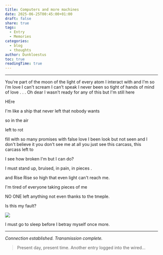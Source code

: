 ```yaml
---
title: Computers and more machines
date: 2025-06-25T00:45:00+01:00
draft: false
share: true
tags:
  - Entry
  - Memories
categories:
  - blog
  - thoughts
author: Dunkloestus
toc: true
readingTime: true
---
```

---
You're part of the moon
of the light of every atom I interact with and I'm so i'm love
I can't scream
I can't speak 
I never been so tight of hands
of mind
of love . . .
Oh dear I wasn't ready for any of this but I'm still here


HEre


I'm like a ship that never left
that nobody wants

so in the air

left to rot


fill with so many promises
with false love
I been look but not seen and I don't believe it
you don't see me at all you just see this carcass, this carcass left to





I see how broken I'm but I can do?

I must stand up, bruised, in pain, in pieces .


and Rise
Rise so high that even light can't reach me.

I'm tired of everyone taking pieces of  me 


NO ONE left anything not even thanks to the tmeple.

Is this my fault? 


![](/img/Pasted%20image%2020250625005259.png)


I must go to sleep before I betray myself once more.


---

*Connection established. Transmission complete.*

> Present day, present time. Another entry logged into the wired...